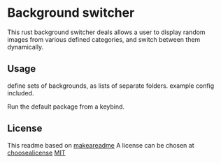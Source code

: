 # Background switcher

This rust background switcher deals allows a user to display random images from various defined categories, and switch between them dynamically.

## Usage

define sets of backgrounds, as lists of separate folders. example config included.

Run the default package from a keybind.

## License
This readme based on [makeareadme](https://www.makeareadme.com/) 
A license can be chosen at [choosealicense](https://choosealicense.com/)
[MIT](https://choosealicense.com/licenses/mit/)


